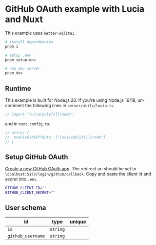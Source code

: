 # GitHub OAuth example with Lucia and Nuxt

This example uses `better-sqlite3`.

```bash
# install dependencies
pnpm i

# setup .env
pnpm setup-env

# run dev server
pnpm dev
```

## Runtime

This example is built for Node.js 20. If you're using Node.js 16/18, un-comment the following lines in `server/utils/lucia.ts`:

```ts
// import "lucia/polyfill/node";
```

and in `nuxt.config.ts`:

```ts
// nitro: {
// 	moduleSideEffects: ["lucia/polyfill/node"]
// }
```

## Setup GitHub OAuth

[Create a new GitHub OAuth app](https://docs.github.com/en/apps/oauth-apps/building-oauth-apps/creating-an-oauth-app). The redirect uri should be set to `localhost:5173/login/github/callback`. Copy and paste the client id and secret into `.env`.

```bash
GITHUB_CLIENT_ID=""
GITHUB_CLIENT_SECRET=""
```

## User schema

| id                | type     | unique |
| ----------------- | -------- | :----: |
| `id`              | `string` |        |
| `github_username` | `string` |        |
